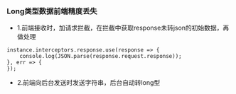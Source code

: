 ### Long类型数据前端精度丢失

- 1.前端接收时，加请求拦截，在拦截中获取response未转json的初始数据，再做处理

```
instance.interceptors.response.use(response => {
    console.log(JSON.parse(response.request.response));
}, err => {
});
```

- 2.前端向后台发送时发送字符串，后台自动转long型

